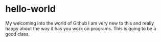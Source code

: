 # hello-world
My welcoming into the world of Github
I am very new to this and really happy about the way it has you work on programs.
This is going to be a good class.

